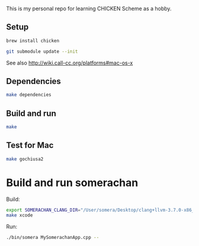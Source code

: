 This is my personal repo for learning CHICKEN Scheme as a hobby.

## Setup

```sh
brew install chicken
```

```sh
git submodule update --init
```

See also http://wiki.call-cc.org/platforms#mac-os-x

## Dependencies

```sh
make dependencies
```

## Build and run

```sh
make
```

## Test for Mac

```sh
make gochiusa2
```

# Build and run somerachan

Build:

```sh
export SOMERACHAN_CLANG_DIR="/User/somera/Desktop/clang+llvm-3.7.0-x86_64-apple-darwin"
make xcode
```

Run:

```sh
./bin/somera MySomerachanApp.cpp --
```
